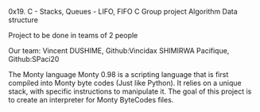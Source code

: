 0x19. C - Stacks, Queues - LIFO, FIFO
C
Group project
Algorithm
Data structure

Project to be done in teams of 2 people 

Our team: Vincent DUSHIME, Github:Vincidax 
          SHIMIRWA Pacifique, Github:SPaci20

The Monty language
Monty 0.98 is a scripting language that is first compiled into Monty byte codes (Just like Python).
It relies on a unique stack, with specific instructions to manipulate it.
The goal of this project is to create an interpreter for Monty ByteCodes files.
